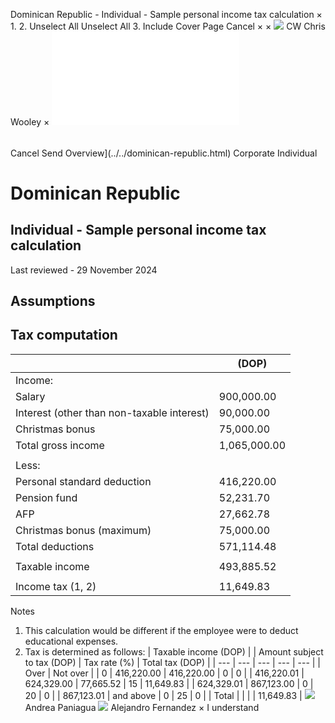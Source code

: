 Dominican Republic - Individual - Sample personal income tax calculation
×
1.
2.
Unselect All
Unselect All
3.
Include Cover Page
Cancel
×
×
![](../../-/media/world-wide-tax-summaries/attachments/global---chris-wooley.ashx%3Frev=ac5e5f3223b34096b1afc2a6009c7320&revision=ac5e5f32-23b3-4096-b1af-c2a6009c7320&hash=859B7ADC84DC2CBEC9760E9E6EE7DE6D0A8BFCDF)
CW
Chris Wooley
×
![](sample-personal-income-tax-calculation.html)
######
Cancel
Send
Overview](../../dominican-republic.html)
Corporate
Individual
# Dominican Republic
## Individual - Sample personal income tax calculation
Last reviewed - 29 November 2024
## Assumptions
## Tax computation
|  | (DOP) |
| --- | --- |
| Income: |  |
| Salary | 900,000.00 |
| Interest (other than non-taxable interest) | 90,000.00 |
| Christmas bonus | 75,000.00 |
| Total gross income | 1,065,000.00 |
|  |  |
| Less: |  |
| Personal standard deduction | 416,220.00 |
| Pension fund | 52,231.70 |
| AFP | 27,662.78 |
| Christmas bonus (maximum) | 75,000.00 |
| Total deductions | 571,114.48 |
|  |  |
| Taxable income | 493,885.52 |
|  |  |
| Income tax (1, 2) | 11,649.83 |
Notes
1. This calculation would be different if the employee were to deduct educational expenses.
2. Tax is determined as follows:
| Taxable income (DOP) | | Amount subject to tax (DOP) | Tax rate (%) | Total tax (DOP) |
| --- | --- | --- | --- | --- |
| Over | Not over |
| 0 | 416,220.00 | 416,220.00 | 0 | 0 |
| 416,220.01 | 624,329.00 | 77,665.52 | 15 | 11,649.83 |
| 624,329.01 | 867,123.00 | 0 | 20 | 0 |
| 867,123.01 | and above | 0 | 25 | 0 |
| Total | | | | 11,649.83 |
![](../../-/media/world-wide-tax-summaries/dominicanrepublicandrea-paniaguadominican-republic--andrea-paniaguajpg20240717102909127.ashx%3Frev=acb0d71ebb3e444c96f0bad5fde64fd9&revision=acb0d71e-bb3e-444c-96f0-bad5fde64fd9&hash=FD956A9DB05D79381FCE59F402BCAC726AC0DB83)
Andrea Paniagua
![](../../-/media/world-wide-tax-summaries/dominicanrepublicalejandro-fernandezalejandro-fernndez-2jpg20241129080307050.ashx%3Frev=c791fa0d91724994b96c240fec761a24&revision=c791fa0d-9172-4994-b96c-240fec761a24&hash=BE53084425EF13B0C08070738163FDF7B2BC9741)
Alejandro Fernandez
×
I understand